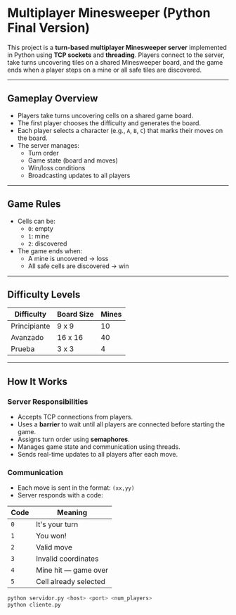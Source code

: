 # Multiplayer Minesweeper (Python Final Version)

This project is a **turn-based multiplayer Minesweeper server** implemented in Python using **TCP sockets** and **threading**. Players connect to the server, take turns uncovering tiles on a shared Minesweeper board, and the game ends when a player steps on a mine or all safe tiles are discovered.

---

## Gameplay Overview

- Players take turns uncovering cells on a shared game board.
- The first player chooses the difficulty and generates the board.
- Each player selects a character (e.g., `A`, `B`, `C`) that marks their moves on the board.
- The server manages:
  - Turn order
  - Game state (board and moves)
  - Win/loss conditions
  - Broadcasting updates to all players

---

## Game Rules

- Cells can be:
  - `0`: empty
  - `1`: mine
  - `2`: discovered
- The game ends when:
  - A mine is uncovered → loss
  - All safe cells are discovered → win

---

## Difficulty Levels

| Difficulty   | Board Size | Mines |
|--------------|------------|-------|
| Principiante | 9 x 9      | 10    |
| Avanzado     | 16 x 16    | 40    |
| Prueba       | 3 x 3      | 4     |

---

## How It Works

### Server Responsibilities

- Accepts TCP connections from players.
- Uses a **barrier** to wait until all players are connected before starting the game.
- Assigns turn order using **semaphores**.
- Manages game state and communication using threads.
- Sends real-time updates to all players after each move.

### Communication

- Each move is sent in the format: `(xx,yy)`
- Server responds with a code:

| Code | Meaning                           |
|------|-----------------------------------|
| `0`  | It's your turn                    |
| `1`  | You won!                          |
| `2`  | Valid move                        |
| `3`  | Invalid coordinates               |
| `4`  | Mine hit — game over              |
| `5`  | Cell already selected             |

```bash
python servidor.py <host> <port> <num_players>
python cliente.py
